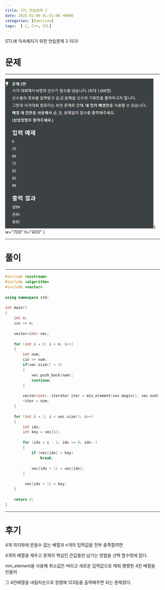 ```yaml
---
title: STL 연습문제 2
date: 2025-02-09 01:51:00 +0900
categories: [Question]  
tags:  [ C, C++, STL]
---
```


STL에 익숙해지기 위한 연습문제 2 이다!

# 문제   
---------------------------------------
![Desktop View](/assets/img/stl2.png){: w="700" h="400" }

---------------------------------------

# 풀이
---------------------------------------
```c++
#include <iostream>
#include <algorithm>
#include <vector>

using namespace std;

int main()
{
    int n;
    cin >> n;
    
    vector<int> vec;
    
    for (int i = 0; i < n; i++)
    {
        int num;
        cin >> num;
        if(vec.size() < 4)
        {
            vec.push_back(num);
            continue;
        }
        
        vector<int>::iterator iter = min_element(vec.begin(), vec.end());
        *iter = num;
    }
    
    for (int i = 1; i < vec.size(); i++)
    {
        int idx;
        int key = vec[i];
        
        for (idx = i - 1; idx >= 0; idx--)
        {
            if (vec[idx] > key)
                break;
            
            vec[idx + 1] = vec[idx];
        }
        
         vec[idx + 1] = key;
    }
    
    return 0;
}
````

---------------------------------------

# 후기

4개 까지밖에 받을수 없는 배열과 n개의 입력값을 전부 충족할려면

4개의 배열을 채우고 문제의 핵심인 큰값들만 남기는 방법을 선택 할수밖에 없다.

min_element을 사용해 최소값은 버리고 새로운 입력값으로 채워 짱짱한 4칸 배열을 만들어

그 4칸배열을 내림차순으로 정렬해 123등을 출력해주면 되는 문제였다.

